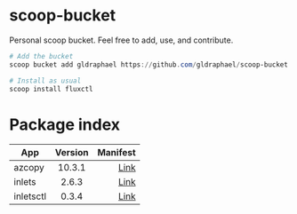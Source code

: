 # scoop-bucket
Personal scoop bucket. Feel free to add, use, and contribute.


```ps1
# Add the bucket
scoop bucket add gldraphael https://github.com/gldraphael/scoop-bucket

# Install as usual
scoop install fluxctl
```

# Package index

| App       | Version |                                                                           Manifest  |
|-----------|:-------:|------------------------------------------------------------------------------------:|
| azcopy    |  10.3.1 | [Link](https://github.com/gldraphael/scoop-bucket/blob/master/bucket/azcopy.json)   |
| inlets    |  2.6.3  | [Link](https://github.com/gldraphael/scoop-bucket/blob/master/bucket/inlets.json)   |
| inletsctl |  0.3.4  | [Link](https://github.com/gldraphael/scoop-bucket/blob/master/bucket/inletsctl.json)|
